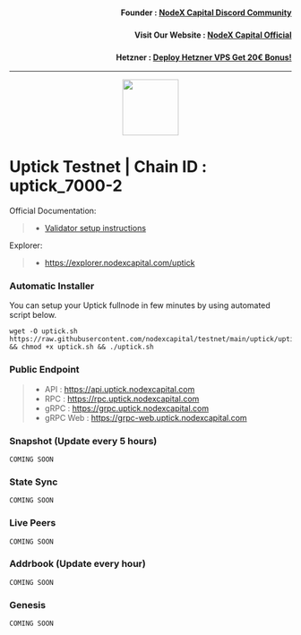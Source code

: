 <h3><p style="font-size:14px" align="right">Founder :
<a href="https://discord.gg/nodexcapital" target="_blank">NodeX Capital Discord Community</a></p></h3>
<h3><p style="font-size:14px" align="right">Visit Our Website :
<a href="https://discord.gg/nodexcapital" target="_blank">NodeX Capital Official</a></p></h3>
<h3><p style="font-size:14px" align="right">Hetzner :
<a href="https://hetzner.cloud/?ref=bMTVi7dcwSgA" target="_blank">Deploy Hetzner VPS Get 20€ Bonus!</a></h3>
<hr>

<p align="center">
  <img height="100" height="auto" src="https://user-images.githubusercontent.com/50621007/171044333-016e348d-1d96-4d00-8dce-f7de45aa9f84.png">
</p>

# Uptick Testnet | Chain ID : uptick_7000-2

Official Documentation:
>- [Validator setup instructions](https://docs.uptick.network/testnet/)

Explorer:
>-  https://explorer.nodexcapital.com/uptick


### Automatic Installer
You can setup your Uptick fullnode in few minutes by using automated script below.
```
wget -O uptick.sh https://raw.githubusercontent.com/nodexcapital/testnet/main/uptick/uptick.sh && chmod +x uptick.sh && ./uptick.sh
```
### Public Endpoint

>- API : https://api.uptick.nodexcapital.com
>- RPC : https://rpc.uptick.nodexcapital.com
>- gRPC : https://grpc.uptick.nodexcapital.com
>- gRPC Web : https://grpc-web.uptick.nodexcapital.com

### Snapshot (Update every 5 hours)
```
COMING SOON
```

### State Sync
```
COMING SOON
```

### Live Peers
```
COMING SOON
```
### Addrbook (Update every hour)
```
COMING SOON
```
### Genesis
```
COMING SOON
```